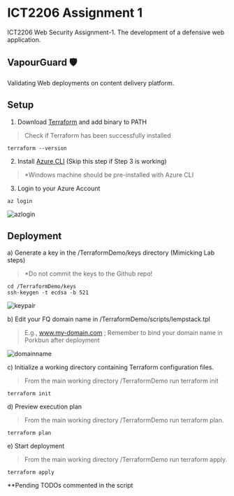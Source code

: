 # ICT2206 Assignment 1
ICT2206 Web Security Assignment-1. The development of a defensive web application.

## VapourGuard 🛡️
Validating Web deployments on content delivery platform.

## Setup
1. Download [Terraform](https://learn.hashicorp.com/tutorials/terraform/install-cli) and add binary to PATH <br />
> Check if Terraform has been successfully installed <br />
```
terraform --version
```
2. Install [Azure CLI](https://developer.hashicorp.com/terraform/downloads) (Skip this step if Step 3 is working)
> *Windows machine should be pre-installed with Azure CLI

3. Login to your Azure Account
```
az login
```
![azlogin](https://github.com/mingwei1744/ICT2206-VapourGuard/blob/main/Images/azlogin.png)

## Deployment
a) Generate a key in the /TerraformDemo/keys directory (Mimicking Lab steps)
> *Do not commit the keys to the Github repo! 
```
cd /TerraformDemo/keys
ssh-keygen -t ecdsa -b 521
```
![keypair](https://github.com/mingwei1744/ICT2206-VapourGuard/blob/main/Images/keypair.png)

b) Edit your FQ domain name in /TerraformDemo/scripts/lempstack.tpl
> E.g., www.my-domain.com ; Remember to bind your domain name in Porkbun after deployment

![domainname](https://github.com/mingwei1744/ICT2206-VapourGuard/blob/main/Images/domain.png)

c) Initialize a working directory containing Terraform configuration files.
> From the main working directory /TerraformDemo run terraform init
```
terraform init
```

d) Preview execution plan
> From the main working directory /TerraformDemo run terraform plan.
```
terraform plan
```

e) Start deployment
> From the main working directory /TerraformDemo run terraform apply.
```
terraform apply
```

**Pending TODOs commented in the script

